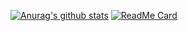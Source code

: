 [![Anurag's github stats](https://github-readme-stats.vercel.app/api?username=njusaka)](https://github.com/njusaka/njusaka&show_icons=true&theme=radical)
[![ReadMe Card](https://github-readme-stats.vercel.app/api/pin/?username=njusaka&repo=github-readme-stats)](https://github.com/njusaka/njusaka)

